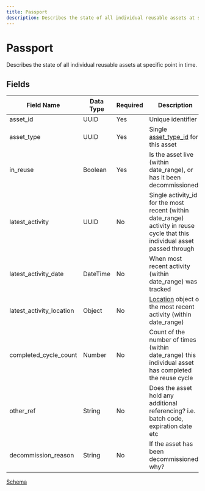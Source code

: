 ```yaml
---
title: Passport
description: Describes the state of all individual reusable assets at specific point in time.
---
```


# Passport

Describes the state of all individual reusable assets at specific point in time.

## Fields

Field Name | Data Type | Required | Description
---------- | --------- | -------- | -----------
asset_id|UUID|Yes|Unique identifier|
asset_type|UUID|Yes|Single [asset_type_id](./3_4_Asset_Type.md) for this asset|
in_reuse|Boolean|Yes|Is the asset live (within date_range), or has it been decommissioned?|
latest_activity|UUID|No|Single activity_id for the most recent (within date_range) activity in reuse cycle that this individual asset passed through|
latest_activity_date|DateTime|No|When most recent activity (within date_range) was tracked|
latest_activity_location|Object|No|[Location](./3_6_Passport_History.md#location) object of the most recent activity (within date_range)|
completed_cycle_count|Number|No|Count of the number of times (within date_range) this individual asset has completed the reuse cycle|
other_ref|String|No|Does the asset hold any additional referencing? i.e. batch code, expiration date etc|
decommission_reason|String|No|If the asset has been decommissioned, why?|


[Schema](./../schema/passport.schema.json)